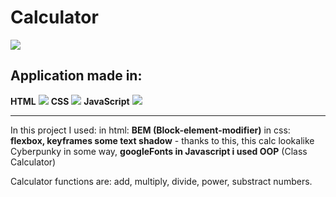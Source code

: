 # Calculator

![](https://cdn3.iconfinder.com/data/icons/education-209/64/calculator-math-tool-school-256.png)

## Application made in:

**HTML** 
![](https://cdn4.iconfinder.com/data/icons/social-media-logos-6/512/96-html5-48.png)
**CSS** 
![](https://cdn3.iconfinder.com/data/icons/social-media-logos-flat-colorful-1/2048/5351_-_CSS3-64.png)
**JavaScript**
![](https://cdn2.iconfinder.com/data/icons/designer-skills/128/code-programming-javascript-software-develop-command-language-64.png) 

------------
In this project I used: in html: **BEM (Block-element-modifier)** in css: **flexbox, keyframes some text shadow** - thanks to this, this calc lookalike Cyberpunky in some way, **googleFonts in Javascript i used OOP** (Class Calculator)

Calculator functions are: add, multiply, divide, power, substract numbers.


